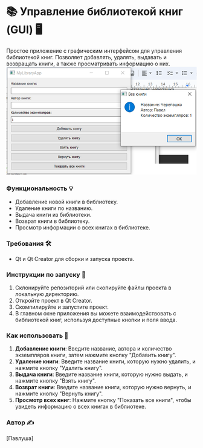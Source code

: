 # 📚 Управление библиотекой книг (GUI) 🖥️

Простое приложение с графическим интерфейсом для управления библиотекой книг. Позволяет добавлять, удалять, выдавать и возвращать книги, а также просматривать информацию о них.
![Иллюстрация к проекту](1.PNG)
### Функциональность 💡

- Добавление новой книги в библиотеку.
- Удаление книги по названию.
- Выдача книги из библиотеки.
- Возврат книги в библиотеку.
- Просмотр информации о всех книгах в библиотеке.

### Требования 🛠️

- Qt и Qt Creator для сборки и запуска проекта.

### Инструкции по запуску 🚀

1. Склонируйте репозиторий или скопируйте файлы проекта в локальную директорию.
2. Откройте проект в Qt Creator.
3. Скомпилируйте и запустите проект.
4. В главном окне приложения вы можете взаимодействовать с библиотекой книг, используя доступные кнопки и поля ввода.

### Как использовать 📘

1. **Добавление книги**: Введите название, автора и количество экземпляров книги, затем нажмите кнопку "Добавить книгу".
2. **Удаление книги**: Введите название книги, которую нужно удалить, и нажмите кнопку "Удалить книгу".
3. **Выдача книги**: Введите название книги, которую нужно выдать, и нажмите кнопку "Взять книгу".
4. **Возврат книги**: Введите название книги, которую нужно вернуть, и нажмите кнопку "Вернуть книгу".
5. **Просмотр всех книг**: Нажмите кнопку "Показать все книги", чтобы увидеть информацию о всех книгах в библиотеке.

### Автор ✍️

[Павлуша]
